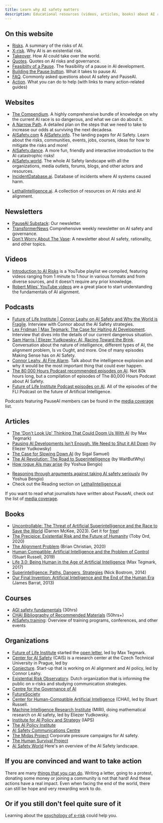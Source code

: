 ```yaml
---
title: Learn why AI safety matters
description: Educational resources (videos, articles, books) about AI risks and AI alignment
---
```


## On this website

- [Risks](/risks). A summary of the risks of AI.
- [X-risk](/xrisk). Why AI is an existential risk.
- [Takeover](/ai-takeover). How AI could take over the world.
- [Quotes](/quotes). Quotes on AI risks and governance.
- [Feasiblity of a Pause](/feasibility). The feasibility of a pause in AI development.
- [Building the Pause button](/building-the-pause-button). What it takes to pause AI.
- [FAQ](/faq). Commonly asked questions about AI safety and PauseAI.
- [Action](/action). What you can do to help (with links to many action-related guides)

## Websites

- [The Compendium](https://www.thecompendium.ai/). A highly comprehensive bundle of knowledge on why the current AI race is so dangerous, and what we can do about it.
- [A Narrow Path](https://www.narrowpath.co/). A detailed plan on the steps that we need to take to increase our odds at surviving the next decadesa.
- [AISafety.com](https://www.aisafety.com) & [AISafety.info](https://aisafety.info). The landing pages for AI Safety. Learn about the risks, communities, events, jobs, courses, ideas for how to mitigate the risks and more!
- [AISafety.dance](https://aisafety.dance). A more fun, friendly and interactive introduction to the AI catastrophic risks!
- [AISafety.world](https://aisafety.world/tiles/). The whole AI Safety landscape with all the organizations, media outlets, forums, blogs, and other actors and resources.
- [IncidentDatabase.ai](https://incidentdatabase.ai/). Database of incidents where AI systems caused harm.
<!-- [NavigatingAIRisks.ai](https://www.navigatingrisks.ai/). A blog with various interesting articles. - [PauseAI.info](https://pauseai.info). Check out the rest of the PauseAI site here for loads of related infomation and [resources](/learn), useful [actions](/action), expert [quotes](/quotes), short one-pager [flyers](PauseAI_flyer.pdf), related [faqs](/faq), etc. -->
- [LethalIntelligence.ai](https://lethalintelligence.ai/). A collection of resources on AI risks and AI alignment.

## Newsletters

- [PauseAI Substack](https://pauseai.substack.com/): Our newsletter.
- [TransformerNews](https://www.transformernews.ai/) Comprehensive weekly newsletter on AI safety and governance.
- [Don't Worry About The Vase](https://thezvi.substack.com/): A newsletter about AI safety, rationality, and other topics.

## Videos

<!-- Better to link to the playlist I think.
- [Kurzgesagt - A.I. ‐ Humanity's Final Invention?](https://www.youtube.com/watch?v=fa8k8IQ1_X0) (20 mins). The history of AI, and an introduction to the concept of superintelligence.
- [80k hours - Could AI wipe out humanity?](https://youtu.be/qzyEgZwfkKY?si=ief1l2PpkZ7_s6sq) (10 mins). A great introduction to the problem, from a down-to-earth perspective.
- [Superintelligent AI Should Worry You...](https://www.youtube.com/watch?v=xBqU1QxCao8) (1 min). The best super short introduction.
- [Don't look up - The Documentary: The Case For AI As An Existential Threat](https://www.youtube.com/watch?v=U1eyUjVRir4) (17 mins). Powerful and nicely edited documentary about the dangers of AI, with many expert quotes from interviews.
- [Countries create AI for reasons](https://youtu.be/-9V9cIixPbM?si=L9q6PF2D6h_EBEwF) (10 mins). Caricature of the race to a superintelligence and its dangers.
- [Max Tegmark | Ted Talk (2023)](https://www.youtube.com/watch?v=xUNx_PxNHrY) (15 mins). AI capabilities are improving quicker than expected.
- [Tristan Harris | Nobel Prize Summit 2023](https://www.youtube.com/watch?v=6lVBp2XjWsg) (15 mins). Talk in why we need to "Embrace our paleolithic brains, upgrade our medieval institutions and bind god-like technology".
- [Sam Harris | Can we build AI without losing control over it?](https://www.youtube.com/watch?v=8nt3edWLgIg) (15 mins). Ted talk about the crazy situation we're in.
- [Ilya: the AI scientist shaping the world](https://youtu.be/9iqn1HhFJ6c?si=WnzvpdsPtgCvqAZg) (12 mins). Co-founder and former Chief Scientist at OpenAI explains how AGI will take control over everything and that's why we must teach them to care for humans.
- [Exploring the dangers from Artificial Intelligence](https://www.youtube.com/watch?v=sPyu_dTSma0&t=1328s) (25 mins). Summary of cybersecurity, biohazard and power-seeking AI risks.
- [Why this top AI guru thinks we might be in extinction level trouble | The InnerView](https://youtu.be/YZjmZFDx-pA?si=Y7QUxTaJcuC6LVji) (26 mins). Interview with Connor Leahy on AI X-risks on television.
- [The AI Dilemma](https://www.youtube.com/watch?v=xoVJKj8lcNQ&t=1903s) (1hr). Presentation about the dangers of AI and the race which AI companies are stuck in.
-->

- [Introduction to AI Risks](https://www.youtube.com/playlist?list=PLI46NoubGtIJa0JVCBR-9CayxCOmU0EJt) is a YouTube playlist we compiled, featuring videos ranging from 1 minute to 1 hour in various formats and from diverse sources, and it doesn't require any prior knowledge.
- [Robert Miles' YouTube videos](https://www.youtube.com/watch?v=tlS5Y2vm02c&list=PLfHsskCxi_g-c62a_dmsNuHynaXsRQm40) are a great place to start understanding the fundamentals of AI alignment.

## Podcasts

- [Future of Life Institute | Connor Leahy on AI Safety and Why the World is Fragile](https://youtu.be/cSL3Zau1X8g?si=0X3EKoxZ80_HN9Rl&t=1803). Interview with Connor about the AI Safety strategies.
- [Lex Fridman | Max Tegmark: The Case for Halting AI Development](https://youtu.be/VcVfceTsD0A?t=1547). Interview that dives into the details of our current dangerous situation.
- [Sam Harris | Eliezer Yudkowsky: AI, Racing Toward the Brink](https://samharris.org/episode/SE60B0CF4B8). Conversation about the nature of intelligence, different types of AI, the alignment problem, Is vs Ought, and more. One of many episodes Making Sense has on AI Safety.
- [Connor Leahy, AI Fire Alarm](https://youtu.be/pGjyiqJZPJo?t=2510). Talk about the intelligence explosion and why it would be the most important thing that could ever happen.
- [The 80,000 Hours Podcast recommended episodes on AI](https://80000hours.org/podcast/on-artificial-intelligence/). Not 80k hours long, but a compilation of episodes of The 80,000 Hours Podcast about AI Safety.
- [Future of Life Institute Podcast episodes on AI](https://futureoflife.org/podcast/?_category_browser=ai). All of the episodes of the FLI Podcast on the future of Artificial Intelligence.

Podcasts featuring PauseAI members can be found in the [media coverage](/press) list.

## Articles

- [The 'Don't Look Up' Thinking That Could Doom Us With AI](https://time.com/6273743/thinking-that-could-doom-us-with-ai/) (by Max Tegmark)
- [Pausing AI Developments Isn't Enough. We Need to Shut it All Down](https://time.com/6266923/ai-eliezer-yudkowsky-open-letter-not-enough/) (by Eliezer Yudkowsky)
- [The Case for Slowing Down AI](https://www.vox.com/the-highlight/23621198/artificial-intelligence-chatgpt-openai-existential-risk-china-ai-safety-technology) (by Sigal Samuel)
- [The AI Revolution: The Road to Superintelligence](https://waitbutwhy.com/2015/01/artificial-intelligence-revolution-1.html) (by WaitButWhy)
- [How rogue AIs may arise](https://yoshuabengio.org/2023/05/22/how-rogue-ais-may-arise/) (by Yoshua Bengio)
<!-- - [a casual intro to AI doom and alignment](https://carado.moe/ai-doom.html)
I like it and the fact that is a more light reading, but I'm not sure if I want to put it because it defines alignment as just the technical stuff and redirects people to just do technical work -->
- [Reasoning through arguments against taking AI safety seriously](https://yoshuabengio.org/2024/07/09/reasoning-through-arguments-against-taking-ai-safety-seriously/) (by Yoshua Bengio)
- Check out the Reading section on [LethalIntelligence.ai](https://lethalintelligence.ai/reading-time/)

If you want to read what journalists have written about PauseAI, check out the list of [media coverage](/press).

## Books

<!-- - [AI: Unexplainable, Unpredictable, Uncontrollable](https://www.goodreads.com/book/show/197554072-ai) (Roman Yampolskiy, 2024)
haven't heard good things about it yet -->

- [Uncontrollable: The Threat of Artificial Superintelligence and the Race to Save the World](https://www.goodreads.com/book/show/202416160-uncontrollable) (Darren McKee, 2023). Get it for [free](https://impactbooks.store/cart/47288196366640:1?discount=UNCON-P3SFRS)!
- [The Precipice: Existential Risk and the Future of Humanity](https://www.goodreads.com/en/book/show/50963653) (Toby Ord, 2020)
- [The Alignment Problem](https://www.goodreads.com/book/show/50489349-the-alignment-problem) (Brian Christian, 2020)
- [Human Compatible: Artificial Intelligence and the Problem of Control](https://www.goodreads.com/en/book/show/44767248) (Stuart Russell, 2019)
- [Life 3.0: Being Human in the Age of Artificial Intelligence](https://www.goodreads.com/en/book/show/34272565) (Max Tegmark, 2017)
- [Superintelligence: Paths, Dangers, Strategies](https://www.goodreads.com/en/book/show/20527133) (Nick Bostrom, 2014)
- [Our Final Invention: Artificial Intelligence and the End of the Human Era](https://www.goodreads.com/en/book/show/17286699) (James Barrat, 2013)

## Courses

- [AGI safety fundamentals](https://www.agisafetyfundamentals.com/) (30hrs)
- [CHAI Bibliography of Recommended Materials](https://humancompatible.ai/bibliography) (50hrs+)
- [AISafety.training](https://aisafety.training/): Overview of training programs, conferences, and other events

## Organizations

- [Future of Life Institute](https://futureoflife.org/cause-area/artificial-intelligence/) started the [open letter](https://futureoflife.org/open-letter/pause-giant-ai-experiments/), led by Max Tegmark.
- [Center for AI Safety](https://www.safe.ai/) (CAIS) is a research center at the Czech Technical University in Prague, led by
- [Conjecture](https://www.conjecture.dev/). Start-up that is working on AI alignment and AI policy, led by Connor Leahy.
- [Existential Risk Observatory](https://existentialriskobservatory.org/). Dutch organization that is informing the public on x-risks and studying communication strategies.
- [Centre for the Governance of AI](https://www.governance.ai/)
- [FutureSociety](https://thefuturesociety.org/about-us/)
- [Center for Human-Compatible Artificial Intelligence](https://humancompatible.ai/about/) (CHAI), led by Stuart Russell.
- [Machine Intelligence Research Institute](https://intelligence.org/) (MIRI), doing mathematical research on AI safety, led by Eliezer Yudkowsky.
- [Institute for AI Policy and Strategy](https://www.iaps.ai/) (IAPS)
- [The AI Policy Institute](https://theaipi.org/)
- [AI Safety Communications Centre](https://aiscc.org/2023/11/01/yougov-poll-83-of-brits-demand-companies-prove-ai-systems-are-safe-before-release/)
- [The Midas Project](https://www.themidasproject.com/) Corporate pressure campaigns for AI safety.
- [The Human Survival Project](https://thehumansurvivalproject.org/)
- [AI Safety World](https://aisafety.world/) Here's an overview of the AI Safety landscape.

## If you are convinced and want to take action

There are many [things that you can do](/action).
Writing a letter, going to a protest, donating some money or joining a community is not that hard!
And these actions have a real impact.
Even when facing the end of the world, there can still be hope and very rewarding work to do.

## Or if you still don't feel quite sure of it

Learning about the [psychology of x-risk](/psychology-of-x-risk) could help you.
